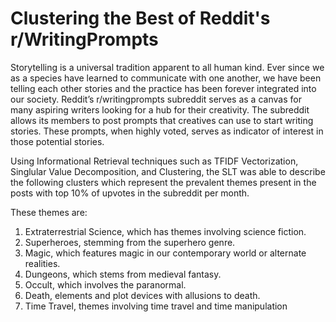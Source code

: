 # Clustering the Best of Reddit's r/WritingPrompts

Storytelling is a universal tradition apparent to all human kind. Ever since we as a species have learned to communicate with one another, we have been telling each other stories and the practice has been forever integrated into our society. Reddit’s r/writingprompts subreddit serves as a canvas for many aspiring writers looking for a hub for their creativity. The subreddit allows its members to post prompts that creatives can use to start writing stories. These prompts, when highly voted, serves as indicator of interest in those potential stories.

Using Informational Retrieval techniques such as TFIDF Vectorization, Singlular Value Decomposition, and Clustering, the SLT was able to describe the following clusters which represent the prevalent themes present in the posts with top 10% of upvotes in the subreddit per month.

These themes are:
1. Extraterrestrial Science, which has themes involving science fiction.
2. Superheroes, stemming from the superhero genre.
3. Magic, which features magic in our contemporary world or alternate realities.
4. Dungeons, which stems from medieval fantasy.
5. Occult, which involves the paranormal.
6. Death, elements and plot devices with allusions to death.
7. Time Travel, themes involving time travel and time manipulation
